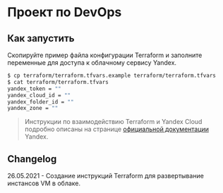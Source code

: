 # Проект по DevOps

## Как запустить

Скопируйте пример файла конфигурации Terraform и заполните переменные для доступа к облачному сервису Yandex.

```bash
$ cp terraform/terraform.tfvars.example terraform/terraform.tfvars
$ cat terraform/terraform.tfvars
yandex_token = ""
yandex_cloud_id = ""
yandex_folder_id = ""
yandex_zone = ""
```

> Инструкции по взаимодействию Terraform и Yandex Cloud подробно описаны на странице [официальной документации](https://cloud.yandex.ru/docs/solutions/infrastructure-management/terraform-quickstart) Yandex.

## Changelog

26.05.2021 - Создание инструкций Terraform для развертывание инстансов VM в облаке.
